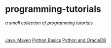 # programming-tutorials

*a small collection of programming tutorials*

#

[Java, Maven](JavaAndMavenHome.md)
[Python Basics](PythonBasics.md)
[Python and OracleDB](PythonAndOracleDB.md)

